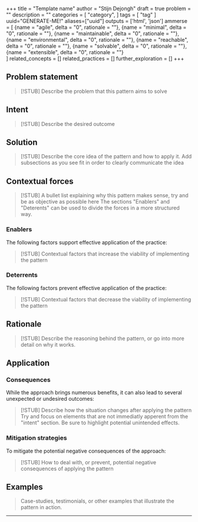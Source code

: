 +++
title = "Template name"
author = "Stijn Dejongh"
draft = true
problem = ""
description = ""
categories = [
    "category",
]
tags = [
    "tag"
]
uuid="GENERATE-ME!"
aliases=["uuid"]
outputs = ['html', 'json']
ammerse = [
    {name = "agile", delta = "0", rationale = ""},
    {name = "minimal", delta = "0", rationale = ""},
    {name = "maintainable", delta = "0", rationale = ""},
    {name = "environmental", delta = "0", rationale = ""},
    {name = "reachable", delta = "0", rationale = ""},
    {name = "solvable", delta = "0", rationale = ""},
    {name = "extensible", delta = "0", rationale = ""}    
]
related_concepts = []
related_practices = []
further_exploration = []
+++

## Problem statement

> [!STUB]
> Describe the problem that this pattern aims to solve

## Intent
> [!STUB]
> Describe the desired outcome

## Solution

> [!STUB]
> Describe the core idea of the pattern and how to apply it.
> Add subsections as you see fit in order to clearly communicate the idea

## Contextual forces

> [!STUB]
> A bullet list explaining why this pattern makes sense, try and be as objective as possible here
> The sections "Enablers" and "Deterents" can be used to divide the forces in a more structured way.

### Enablers
The following factors support effective application of the practice:

> [!STUB]
> Contextual factors that increase the viability of implementing the pattern

### Deterrents
The following factors prevent effective application of the practice:

> [!STUB]
> Contextual factors that decrease the viability of implementing the pattern

## Rationale

> [!STUB]
> Describe the reasoning behind the pattern, or go into more detail on why it works.

## Application

### Consequences
While the approach brings numerous benefits, it can also lead to several unexpected or undesired outcomes:

> [!STUB]
> Describe how the situation changes after applying the pattern
> Try and focus on elements that are not immediatly apperent from the "intent" section.
> Be sure to highlight potential unintended effects.

### Mitigation strategies
To mitigate the potential negative consequences of the approach:

> [!STUB]
> How to deal with, or prevent, potential negative consequences of applying the pattern

## Examples

> Case-studies, testimonials, or other examples that illustrate the pattern in action.

---


